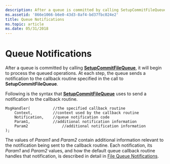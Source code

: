 ```yaml
---
description: After a queue is committed by calling SetupCommitFileQueue, it will begin to process the queued operations. At each step, the queue sends a notification to the callback routine specified in the call to SetupCommitFileQueue.
ms.assetid: '866e1066-b6e0-43d3-8af4-bd37fbc024e2'
title: Queue Notifications
ms.topic: article
ms.date: 05/31/2018
---
```


# Queue Notifications

After a queue is committed by calling [**SetupCommitFileQueue**](/windows/desktop/api/Setupapi/nf-setupapi-setupcommitfilequeuea), it will begin to process the queued operations. At each step, the queue sends a notification to the callback routine specified in the call to **SetupCommitFileQueue**.

Following is the syntax that [**SetupCommitFileQueue**](/windows/desktop/api/Setupapi/nf-setupapi-setupcommitfilequeuea) uses to send a notification to the callback routine.

``` syntax
MsgHandler(          //the specified callback routine
    Context,         //context used by the callback routine
    Notification,    //queue notification code
    Param1,          //additional notification information
    Param2               //additional notification information
);
```

The values of *Param1* and *Param2* contain additional information relevant to the notification being sent to the callback routine. Each notification, its *Param1* and *Param2* values, and how the default queue callback routine handles that notification, is described in detail in [File Queue Notifications](file-queue-notifications.md).

 

 



